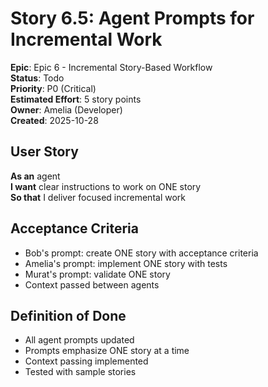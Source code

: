 # Story 6.5: Agent Prompts for Incremental Work

**Epic**: Epic 6 - Incremental Story-Based Workflow  
**Status**: Todo  
**Priority**: P0 (Critical)  
**Estimated Effort**: 5 story points  
**Owner**: Amelia (Developer)  
**Created**: 2025-10-28

## User Story

**As an** agent  
**I want** clear instructions to work on ONE story  
**So that** I deliver focused incremental work

## Acceptance Criteria

- Bob's prompt: create ONE story with acceptance criteria
- Amelia's prompt: implement ONE story with tests
- Murat's prompt: validate ONE story
- Context passed between agents

## Definition of Done

- All agent prompts updated
- Prompts emphasize ONE story at a time
- Context passing implemented
- Tested with sample stories
